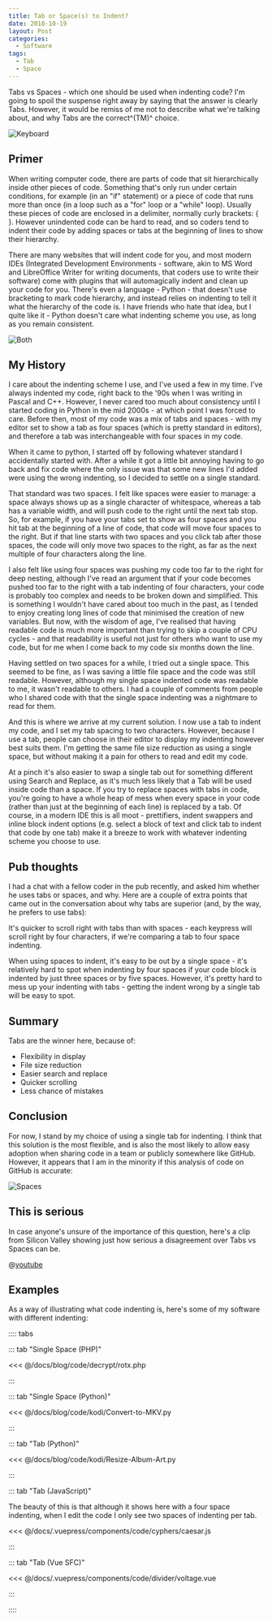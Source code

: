 ```yaml
---
title: Tab or Space(s) to Indent?
date: 2018-10-19
layout: Post
categories:
  - Software
tags:
  - Tab
  - Space
---
```


Tabs vs Spaces - which one should be used when indenting code? I'm going to spoil the suspense right away by saying that the answer is clearly Tabs. However, it would be remiss of me not to describe what we're talking about, and why Tabs are the correct^(TM)^ choice.

<!-- more -->

![Keyboard](./IMG_5276.jpg)

## Primer

When writing computer code, there are parts of code that sit hierarchically inside other pieces of code. Something that's only run under certain conditions, for example (in an "if" statement) or a piece of code that runs more than once (in a loop such as a "for" loop or a "while" loop). Usually these pieces of code are enclosed in a delimiter, normally curly brackets: { }. However unindented code can be hard to read, and so coders tend to indent their code by adding spaces or tabs at the beginning of lines to show their hierarchy.

There are many websites that will indent code for you, and most modern IDEs (Integrated Development Environments - software, akin to MS Word and LibreOffice Writer for writing documents, that coders use to write their software) come with plugins that will automagically indent and clean up your code for you. There's even a language - Python - that doesn't use bracketing to mark code hierarchy, and instead relies on indenting to tell it what the hierarchy of the code is. I have friends who hate that idea, but I quite like it - Python doesn't care what indenting scheme you use, as long as you remain consistent.

![Both](./vOWAAUK.png)

## My History

I care about the indenting scheme I use, and I've used a few in my time. I've always indented my code, right back to the '90s when I was writing in Pascal and C++. However, I never cared too much about consistency until I started coding in Python in the mid 2000s - at which point I was forced to care. Before then, most of my code was a mix of tabs and spaces - with my editor set to show a tab as four spaces (which is pretty standard in editors), and therefore a tab was interchangeable with four spaces in my code.

When it came to python, I started off by following whatever standard I accidentally started with. After a while it got a little bit annoying having to go back and fix code where the only issue was that some new lines I'd added were using the wrong indenting, so I decided to settle on a single standard.

That standard was two spaces. I felt like spaces were easier to manage: a space always shows up as a single character of whitespace, whereas a tab has a variable width, and will push code to the right until the next tab stop. So, for example, if you have your tabs set to show as four spaces and you hit tab at the beginning of a line of code, that code will move four spaces to the right. But if that line starts with two spaces and you click tab after those spaces, the code will only move two spaces to the right, as far as the next multiple of four characters along the line.

I also felt like using four spaces was pushing my code too far to the right for deep nesting, although I've read an argument that if your code becomes pushed too far to the right with a tab indenting of four characters, your code is probably too complex and needs to be broken down and simplified. This is something I wouldn't have cared about too much in the past, as I tended to enjoy creating long lines of code that minimised the creation of new variables. But now, with the wisdom of age, I've realised that having readable code is much more important than trying to skip a couple of CPU cycles - and that readability is useful not just for others who want to use my code, but for me when I come back to my code six months down the line.

Having settled on two spaces for a while, I tried out a single space. This seemed to be fine, as I was saving a little file space and the code was still readable. However, although my single space indented code was readable to me, it wasn't readable to others. I had a couple of comments from people who I shared code with that the single space indenting was a nightmare to read for them.

And this is where we arrive at my current solution. I now use a tab to indent my code, and I set my tab spacing to two characters. However, because I use a tab, people can choose in their editor to display my indenting however best suits them. I'm getting the same file size reduction as using a single space, but without making it a pain for others to read and edit my code.

At a pinch it's also easier to swap a single tab out for something different using Search and Replace, as it's much less likely that a Tab will be used inside code than a space. If you try to replace spaces with tabs in code, you're going to have a whole heap of mess when every space in your code (rather than just at the beginning of each line) is replaced by a tab. Of course, in a modern IDE this is all moot - prettifiers, indent swappers and inline block indent options (e.g. select a block of text and click tab to indent that code by one tab) make it a breeze to work with whatever indenting scheme you choose to use.

## Pub thoughts

I had a chat with a fellow coder in the pub recently, and asked him whether he uses tabs or spaces, and why. Here are a couple of extra points that came out in the conversation about why tabs are superior (and, by the way, he prefers to use tabs):

It's quicker to scroll right with tabs than with spaces - each keypress will scroll right by four characters, if we're comparing a tab to four space indenting.

When using spaces to indent, it's easy to be out by a single space - it's relatively hard to spot when indenting by four spaces if your code block is indented by just three spaces or by five spaces. However, it's pretty hard to mess up your indenting with tabs - getting the indent wrong by a single tab will be easy to spot.

## Summary

Tabs are the winner here, because of:

- Flexibility in display
- File size reduction
- Easier search and replace
- Quicker scrolling
- Less chance of mistakes

## Conclusion

For now, I stand by my choice of using a single tab for indenting. I think that this solution is the most flexible, and is also the most likely to allow easy adoption when sharing code in a team or publicly somewhere like GitHub. However, it appears that I am in the minority if this analysis of code on GitHub is accurate:

![Spaces](./1_Aaqc9L1Hc62hBg_dpNgBKg.png)


## This is serious

In case anyone's unsure of the importance of this question, here's a clip from Silicon Valley showing just how serious a disagreement over Tabs vs Spaces can be.

@[youtube](https://youtu.be/SsoOG6ZeyUI)

## Examples

As a way of illustrating what code indenting is, here's some of my software with different indenting:

:::: tabs

::: tab "Single Space (PHP)"

<<< @/docs/blog/code/decrypt/rotx.php

:::

::: tab "Single Space (Python)"

<<< @/docs/blog/code/kodi/Convert-to-MKV.py

:::

::: tab "Tab (Python)"

<<< @/docs/blog/code/kodi/Resize-Album-Art.py

:::

::: tab "Tab (JavaScript)"

The beauty of this is that although it shows here with a four space indenting, when I edit the code I only see two spaces of indenting per tab.

<<< @/docs/.vuepress/components/code/cyphers/caesar.js

:::

::: tab "Tab (Vue SFC)"

<<< @/docs/.vuepress/components/code/divider/voltage.vue

:::

::::
